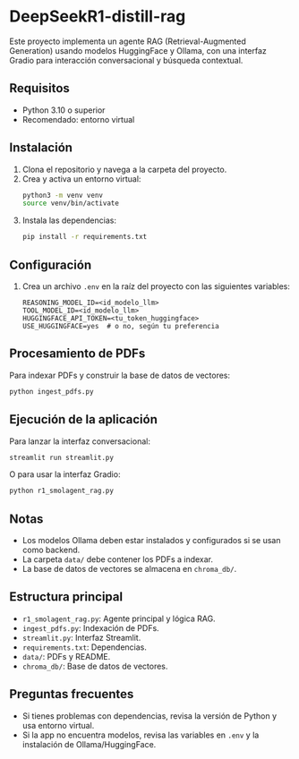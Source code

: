 # DeepSeekR1-distill-rag

Este proyecto implementa un agente RAG (Retrieval-Augmented Generation) usando modelos HuggingFace y Ollama, con una interfaz Gradio para interacción conversacional y búsqueda contextual.

## Requisitos
- Python 3.10 o superior
- Recomendado: entorno virtual

## Instalación
1. Clona el repositorio y navega a la carpeta del proyecto.
2. Crea y activa un entorno virtual:
   ```zsh
   python3 -m venv venv
   source venv/bin/activate
   ```
3. Instala las dependencias:
   ```zsh
   pip install -r requirements.txt
   ```

## Configuración
1. Crea un archivo `.env` en la raíz del proyecto con las siguientes variables:
   ```env
   REASONING_MODEL_ID=<id_modelo_llm>
   TOOL_MODEL_ID=<id_modelo_llm>
   HUGGINGFACE_API_TOKEN=<tu_token_huggingface>
   USE_HUGGINGFACE=yes  # o no, según tu preferencia
   ```

## Procesamiento de PDFs
Para indexar PDFs y construir la base de datos de vectores:
```zsh
python ingest_pdfs.py
```

## Ejecución de la aplicación
Para lanzar la interfaz conversacional:
```zsh
streamlit run streamlit.py
```
O para usar la interfaz Gradio:
```zsh
python r1_smolagent_rag.py
```

## Notas
- Los modelos Ollama deben estar instalados y configurados si se usan como backend.
- La carpeta `data/` debe contener los PDFs a indexar.
- La base de datos de vectores se almacena en `chroma_db/`.

## Estructura principal
- `r1_smolagent_rag.py`: Agente principal y lógica RAG.
- `ingest_pdfs.py`: Indexación de PDFs.
- `streamlit.py`: Interfaz Streamlit.
- `requirements.txt`: Dependencias.
- `data/`: PDFs y README.
- `chroma_db/`: Base de datos de vectores.

## Preguntas frecuentes
- Si tienes problemas con dependencias, revisa la versión de Python y usa entorno virtual.
- Si la app no encuentra modelos, revisa las variables en `.env` y la instalación de Ollama/HuggingFace.

